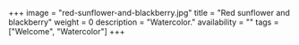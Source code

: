 +++
image = "red-sunflower-and-blackberry.jpg"
title = "Red sunflower and blackberry"
weight = 0
description = "Watercolor."
availability = ""
tags = ["Welcome", "Watercolor"]
+++
